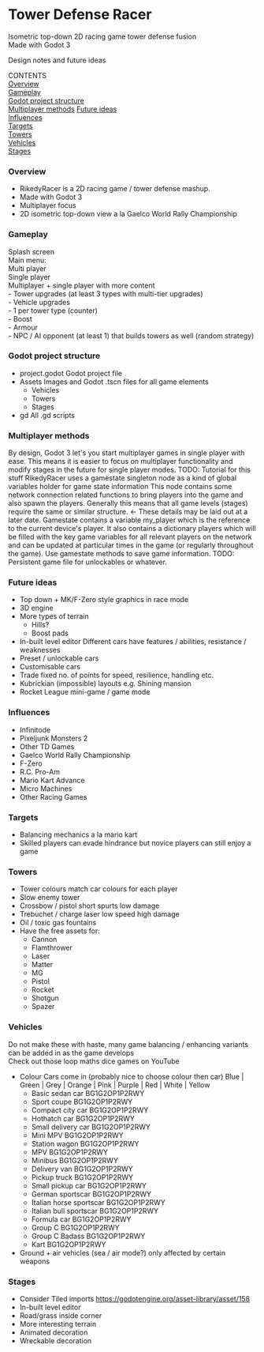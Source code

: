 # Tower Defense Racer 
Isometric top-down 2D racing game tower defense fusion  
Made with Godot 3  

Design notes and future ideas

CONTENTS  
[Overview](#overview)  
[Gameplay](#gameplay)  
[Godot project structure](#godot-project-structure)  
[Multiplayer methods](#multiplayer-methods)
[Future ideas](#future-ideas)  
[Influences](#influences)  
[Targets](#targets)  
[Towers](#towers)  
[Vehicles](#vehicles)  
[Stages](#stages)  
  
### Overview
- RikedyRacer is a 2D racing game / tower defense mashup.
- Made with Godot 3 
- Multiplayer focus
- 2D isometric top-down view a la Gaelco World Rally Championship

### Gameplay
Splash screen  
Main menu:  
	Multi player  
	Single player  
Multiplayer + single player with more content  
	- Tower upgrades (at least 3 types with multi-tier upgrades)  
	- Vehicle upgrades  
		- 1 per tower type (counter)  
		- Boost  
		- Armour  
	- NPC / AI opponent (at least 1) that builds towers as well (random strategy)  
  
### Godot project structure
- project.godot
	Godot project file
- Assets
	Images and Godot .tscn files for all game elements
	- Vehicles
	- Towers
	- Stages
- gd
	All .gd scripts 

### Multiplayer methods
By design, Godot 3 let's you start multiplayer games in single player with ease. This means it is easier to focus on multiplayer functionality and modify stages in the future for single player modes.
TODO: Tutorial for this stuff
RikedyRacer uses a gamestate singleton node as a kind of global variables holder for game state information
This node contains some network connection related functions to bring players into the game and also spawn the players. Generally this means that all game levels (stages) require the same or similar structure. <- These details may be laid out at a later date.
Gamestate contains a variable my_player which is the reference to the current device's player.
It also contains a dictionary players which will be filled with the key game variables for all relevant players on the network and can be updated at particular times in the game (or regularly throughout the game).
Use gamestate methods to save game information.
TODO: Persistent game file for unlockables or whatever.

### Future ideas
- Top down + MK/F-Zero style graphics in race mode
- 3D engine 
- More types of terrain
	- Hills?
	- Boost pads
- In-built level editor 
Different cars have features / abilities, resistance / weaknesses
- Preset / unlockable cars
- Customisable cars
- Trade fixed no. of points for speed, resilience, handling etc.
- Kubrickian (impossible) layouts e.g. Shining mansion
- Rocket League mini-game / game mode

### Influences
- Infinitode
- Pixeljunk Monsters 2
- Other TD Games
- Gaelco World Rally Championship
- F-Zero 
- R.C. Pro-Am 
- Mario Kart Advance
- Micro Machines
- Other Racing Games

### Targets
- Balancing mechanics a la mario kart
- Skilled players can evade hindrance but novice players can still enjoy a game

### Towers
- Tower colours match car colours for each player
- Slow enemy tower
- Crossbow / pistol short spurts low damage
- Trebuchet / charge laser low speed high damage
- Oil / toxic gas fountains
- Have the free assets for:
	- Cannon
	- Flamthrower
	- Laser
	- Matter
	- MG
	- Pistol
	- Rocket
	- Shotgun
	- Spazer

### Vehicles
Do not make these with haste, many game balancing / enhancing variants can be added in as the game develops  
Check out those loop maths dice games on YouTube
- Colour Cars come in (probably nice to choose colour then car)
Blue | Green | Grey | Orange | Pink | Purple | Red | White | Yellow   
	- Basic sedan car 			BG1G2OP1P2RWY
	- Sport coupe 				BG1G2OP1P2RWY
	- Compact city car 			BG1G2OP1P2RWY
	- Hothatch car 				BG1G2OP1P2RWY
	- Small delivery car 		BG1G2OP1P2RWY
	- Mini MPV 					BG1G2OP1P2RWY
	- Station wagon 			BG1G2OP1P2RWY
	- MPV 						BG1G2OP1P2RWY
	- Minibus 					BG1G2OP1P2RWY
	- Delivery van 				BG1G2OP1P2RWY
	- Pickup truck  			BG1G2OP1P2RWY
	- Small pickup car 			BG1G2OP1P2RWY
	- German sportscar 			BG1G2OP1P2RWY
	- Italian horse sportscar 	BG1G2OP1P2RWY
	- Italian bull sportscar 	BG1G2OP1P2RWY
	- Formula car 				BG1G2OP1P2RWY
	- Group C 					BG1G2OP1P2RWY
	- Group C Badass 			BG1G2OP1P2RWY
	- Kart 						BG1G2OP1P2RWY
- Ground + air vehicles (sea / air mode?) only affected by certain weapons

### Stages
- Consider Tiled imports
https://godotengine.org/asset-library/asset/158
- In-built level editor
- Road/grass inside corner
- More interesting terrain
- Animated decoration
- Wreckable decoration